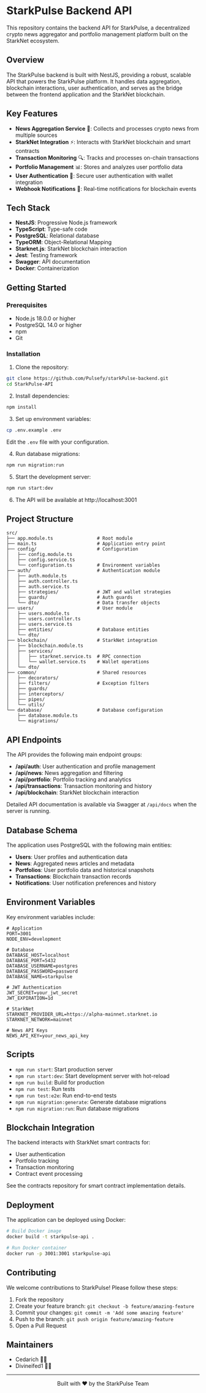 # StarkPulse Backend API


This repository contains the backend API for StarkPulse, a decentralized crypto news aggregator and portfolio management platform built on the StarkNet ecosystem.

## Overview

The StarkPulse backend is built with NestJS, providing a robust, scalable API that powers the StarkPulse platform. It handles data aggregation, blockchain interactions, user authentication, and serves as the bridge between the frontend application and the StarkNet blockchain.

## Key Features

- **News Aggregation Service** 📰: Collects and processes crypto news from multiple sources
- **StarkNet Integration** ⚡: Interacts with StarkNet blockchain and smart contracts
- **Transaction Monitoring** 🔍: Tracks and processes on-chain transactions
- **Portfolio Management** 📊: Stores and analyzes user portfolio data
- **User Authentication** 🔐: Secure user authentication with wallet integration
- **Webhook Notifications** 🔔: Real-time notifications for blockchain events

## Tech Stack

- **NestJS**: Progressive Node.js framework
- **TypeScript**: Type-safe code
- **PostgreSQL**: Relational database
- **TypeORM**: Object-Relational Mapping
- **Starknet.js**: StarkNet blockchain interaction
- **Jest**: Testing framework
- **Swagger**: API documentation
- **Docker**: Containerization

## Getting Started

### Prerequisites

- Node.js 18.0.0 or higher
- PostgreSQL 14.0 or higher
- npm 
- Git

### Installation

1. Clone the repository:
```bash
git clone https://github.com/Pulsefy/starkPulse-backend.git
cd StarkPulse-API
```

2. Install dependencies:
```bash
npm install
```

3. Set up environment variables:
```bash
cp .env.example .env
```
Edit the `.env` file with your configuration.

4. Run database migrations:
```bash
npm run migration:run
```

5. Start the development server:
```bash
npm run start:dev
```

6. The API will be available at http://localhost:3001

## Project Structure

```
src/
├── app.module.ts                # Root module
├── main.ts                      # Application entry point
├── config/                      # Configuration
│   ├── config.module.ts
│   ├── config.service.ts
│   └── configuration.ts         # Environment variables
├── auth/                        # Authentication module
│   ├── auth.module.ts
│   ├── auth.controller.ts
│   ├── auth.service.ts
│   ├── strategies/              # JWT and wallet strategies
│   ├── guards/                  # Auth guards
│   └── dto/                     # Data transfer objects
├── users/                       # User module
│   ├── users.module.ts
│   ├── users.controller.ts
│   ├── users.service.ts
│   ├── entities/                # Database entities
│   └── dto/
├── blockchain/                  # StarkNet integration
│   ├── blockchain.module.ts
│   ├── services/
│   │   ├── starknet.service.ts  # RPC connection
│   │   └── wallet.service.ts    # Wallet operations
│   └── dto/
├── common/                      # Shared resources
│   ├── decorators/
│   ├── filters/                 # Exception filters
│   ├── guards/
│   ├── interceptors/
│   ├── pipes/
│   └── utils/
└── database/                    # Database configuration
    ├── database.module.ts
    └── migrations/

```

## API Endpoints

The API provides the following main endpoint groups:

- **/api/auth**: User authentication and profile management
- **/api/news**: News aggregation and filtering
- **/api/portfolio**: Portfolio tracking and analytics
- **/api/transactions**: Transaction monitoring and history
- **/api/blockchain**: StarkNet blockchain interaction

Detailed API documentation is available via Swagger at `/api/docs` when the server is running.

## Database Schema

The application uses PostgreSQL with the following main entities:

- **Users**: User profiles and authentication data
- **News**: Aggregated news articles and metadata
- **Portfolios**: User portfolio data and historical snapshots
- **Transactions**: Blockchain transaction records
- **Notifications**: User notification preferences and history

## Environment Variables

Key environment variables include:

```
# Application
PORT=3001
NODE_ENV=development

# Database
DATABASE_HOST=localhost
DATABASE_PORT=5432
DATABASE_USERNAME=postgres
DATABASE_PASSWORD=password
DATABASE_NAME=starkpulse

# JWT Authentication
JWT_SECRET=your_jwt_secret
JWT_EXPIRATION=1d

# StarkNet
STARKNET_PROVIDER_URL=https://alpha-mainnet.starknet.io
STARKNET_NETWORK=mainnet

# News API Keys
NEWS_API_KEY=your_news_api_key
```

## Scripts

- `npm run start`: Start production server
- `npm run start:dev`: Start development server with hot-reload
- `npm run build`: Build for production
- `npm run test`: Run tests
- `npm run test:e2e`: Run end-to-end tests
- `npm run migration:generate`: Generate database migrations
- `npm run migration:run`: Run database migrations

## Blockchain Integration

The backend interacts with StarkNet smart contracts for:

- User authentication
- Portfolio tracking
- Transaction monitoring
- Contract event processing

See the contracts repository for smart contract implementation details.

## Deployment

The application can be deployed using Docker:

```bash
# Build Docker image
docker build -t starkpulse-api .

# Run Docker container
docker run -p 3001:3001 starkpulse-api
```

## Contributing

We welcome contributions to StarkPulse! Please follow these steps:

1. Fork the repository
2. Create your feature branch: `git checkout -b feature/amazing-feature`
3. Commit your changes: `git commit -m 'Add some amazing feature'`
4. Push to the branch: `git push origin feature/amazing-feature`
5. Open a Pull Request

## Maintainers

- Cedarich 👨‍💻
- Divineifed1 👨‍💻


---

<p align="center">
  Built with ❤️ by the StarkPulse Team
</p>
